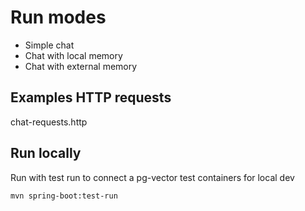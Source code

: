 # Run modes
- Simple chat
- Chat with local memory
- Chat with external memory

## Examples HTTP requests
chat-requests.http

## Run locally
Run with test run to connect a pg-vector test containers  for local dev  

`mvn spring-boot:test-run`

